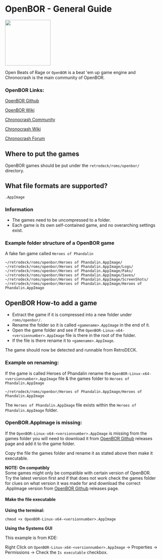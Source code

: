 # OpenBOR - General Guide

<img src="../../../wiki_images/logos//openbor-logo.svg" width="150">

Open Beats of Rage or `OpenBOR` is a beat 'em up game engine and Chronocrash is the main community of OpenBOR.


### OpenBOR Links:

[OpenBOR Github](https://github.com/DCurrent/openbor)

[OpenBOR Wiki](https://github.com/DCurrent/openbor/wiki)

[Chronocrash Community](https://www.chronocrash.com/)

[Chronocrash Wiki](https://chronocrash.com/obor/wiki/)

[Chronocrash Forum](https://www.chronocrash.com/forum/)


## Where to put the games
OpenBOR games should be put under the `retrodeck/roms/openbor/` directory.

## What file formats are supported?

`.AppImage `

### Information

- The games need to be uncompressed to a folder.
- Each game is its own self-contained game, and no overarching settings exist.

### Example folder structure of a OpenBOR game

A fake fan game called `Heroes of Phandalin`

```
~/retrodeck/roms/openbor/Heroes of Phandalin.AppImage/
~/retrodeck/roms/openbor/Heroes of Phandalin.AppImage/Logs/
~/retrodeck/roms/openbor/Heroes of Phandalin.AppImage/Paks/
~/retrodeck/roms/openbor/Heroes of Phandalin.AppImage/Saves/
~/retrodeck/roms/openbor/Heroes of Phandalin.AppImage/ScreenShots/
~/retrodeck/roms/openbor/Heroes of Phandalin.AppImage/Heroes of Phandalin.AppImage
```

## OpenBOR How-to add a game

- Extract the game if it is compressed into a new folder under `roms/openbor/`.
- Rename the folder so it is called `<gamename>.AppImage` in the end of it.
- Open the game folder and see if the `OpenBOR-Linux-x64-<versionnumber>.AppImage` file is there in the root of the folder.
- If the file is there rename it to `<gamename>.AppImage`.

The game should now be detected and runnable from RetroDECK.

### Example on renaming:

If the game is called Heroes of Phandalin rename the `OpenBOR-Linux-x64-<versionnumber>.AppImage` file & the games folder to `Heroes of Phandalin.AppImage`

```
~/retrodeck/roms/openbor/Heroes of Phandalin.AppImage/Heroes of Phandalin.AppImage
```

The `Heroes of Phandalin.AppImage` file exists within the `Heroes of Phandalin.AppImage` folder.

### OpenBOR.AppImage is missing:

If the `OpenBOR-Linux-x64-<versionnumber>.AppImage` is missing from the games folder you will need to download it from [OpenBOR Github](https://github.com/DCurrent/openbor) releases page and add it to the game folder.

Copy the file the games folder and rename it as stated above then make it executable.

**NOTE: On compatibly** <br>
Some games might only be compatible with certain version of OpenBOR. Try the latest version first and if that does not work check the games folder for clues on what version it was made for and download the correct .AppImage version from [OpenBOR Github](https://github.com/DCurrent/openbor) releases page.

#### Make the file executable

**Using the terminal:**

```
chmod +x OpenBOR-Linux-x64-<versionnumber>.AppImage
```

**Using the Systems GUI**

This example is from KDE:

Right Click on `OpenBOR-Linux-x64-<versionnumber>.AppImage` -> Properties -> Permissions -> Check the `Is executable` checkbox.
